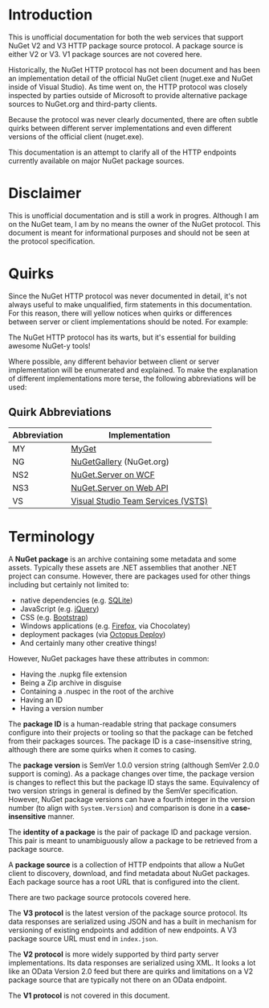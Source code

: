 # Introduction

This is unofficial documentation for both the web services that support NuGet V2 and V3 HTTP package source protocol.
A package source is either V2 or V3. V1 package sources are not covered here.

Historically, the NuGet HTTP protocol has not been document and has been an implementation detail of the official NuGet
client (nuget.exe and NuGet inside of Visual Studio). As time went on, the HTTP protocol was closely inspected by
parties outside of Microsoft to provide alternative package sources to NuGet.org and third-party clients.

Because the protocol was never clearly documented, there are often subtle quirks between different server
implementations and even different versions of the official client (nuget.exe).

This documentation is an attempt to clarify all of the HTTP endpoints currently available on major NuGet package
sources.

# Disclaimer

This is unofficial documentation and is still a work in progres. Although I am on the NuGet team, I am by no means the
owner of the NuGet protocol. This document is meant for informational purposes and should not be seen at the protocol
specification.

# Quirks

Since the NuGet HTTP protocol was never documented in detail, it's not always useful to make unqualified, firm
statements in this documentation. For this reason, there will yellow notices when quirks or differences between server or
client implementations should be noted. For example:

<aside>The NuGet HTTP protocol has its warts, but it's essential for building awesome NuGet-y tools!</aside>

Where possible, any different behavior between client or server implementation will be enumerated and explained. To make
the explanation of different implementations more terse, the following abbreviations will be used:

## Quirk Abbreviations

Abbreviation | Implementation
------------ | --------------
MY           | [MyGet](https://www.myget.org/)
NG           | [NuGetGallery](https://github.com/NuGet/NuGetGallery) (NuGet.org)
NS2          | [NuGet.Server on WCF](https://github.com/NuGet/NuGet.Server/tree/master)
NS3          | [NuGet.Server on Web API](https://github.com/NuGet/NuGet.Server/tree/dev)
VS           | [Visual Studio Team Services (VSTS)](https://www.visualstudio.com/en-us/docs/integrate/api/packaging/overview)

# Terminology

A **NuGet package** is an archive containing some metadata and some assets. Typically these assets are .NET assemblies
that another .NET project can consume. However, there are packages used for other things including but certainly not
limited to:

- native dependencies (e.g. [SQLite](https://www.nuget.org/packages/SQLite/))
- JavaScript (e.g. [jQuery](https://www.nuget.org/packages/jQuery/))
- CSS (e.g. [Bootstrap](https://www.nuget.org/packages/bootstrap/))
- Windows applications (e.g. [Firefox](https://chocolatey.org/packages/Firefox), via Chocolatey)
- deployment packages (via [Octopus Deploy](https://octopus.com/docs/packaging-applications))
- And certainly many other creative things!

However, NuGet packages have these attributes in common:

- Having the .nupkg file extension
- Being a Zip archive in disguise
- Containing a .nuspec in the root of the archive
- Having an ID
- Having a version number

The **package ID** is a human-readable string that package consumers configure into their projects or tooling so that
the package can be fetched from their packages sources. The package ID is a case-insensitive string, although there are
some quirks when it comes to casing.

The **package version** is SemVer 1.0.0 version string (although SemVer 2.0.0 support is coming). As a package changes
over time, the package version is changes to reflect this but the package ID stays the same. Equivalency of two version
strings in general is defined by the SemVer specification. However, NuGet package versions can have a fourth integer in
the version number (to align with `System.Version`) and comparison is done in a **case-insensitive** manner.

The **identity of a package** is the pair of package ID and package version. This pair is meant to unambiguously allow
a package to be retrieved from a package source.

A **package source** is a collection of HTTP endpoints that allow a NuGet client to discovery, download, and find
metadata about NuGet packages. Each package source has a root URL that is configured into the client.

There are two package source protocols covered here.

The **V3 protocol** is the latest version of the package source protocol. Its data responses are serialized using JSON
and has a built in mechanism for versioning of existing endpoints and addition of new endpoints. A V3 package source URL
must end in `index.json`.

The **V2 protocol** is more widely supported by third party server implementations. Its data responses are serialized
using XML. It looks a lot like an OData Version 2.0 feed but there are quirks and limitations on a V2 package source
that are typically not there on an OData endpoint.

The **V1 protocol** is not covered in this document.
